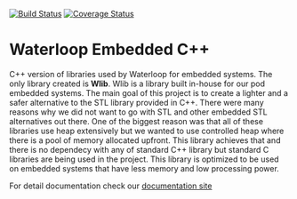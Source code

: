 [![Build Status](https://travis-ci.org/teamwaterloop/embedded-cplusplus.svg?branch=master)](https://travis-ci.org/teamwaterloop/embedded-cplusplus)
[![Coverage Status](https://coveralls.io/repos/github/teamwaterloop/embedded-cplusplus/badge.svg?branch=master)](https://coveralls.io/github/teamwaterloop/embedded-cplusplus?branch=master)

# Waterloop Embedded C++

C++ version of libraries used by Waterloop for embedded systems. The only library created is **Wlib**. Wlib is a library built in-house for our pod embedded systems. The main goal of this project is to create a lighter and a safer alternative to the STL library provided in C++. There were many reasons why we did not want to go with STL and other embedded STL alternatives out there. One of the biggest reason was that all of these libraries use heap extensively but we wanted to use controlled heap where there is a pool of memory allocated upfront. This library achieves that and there is no dependecy with any of standard C++ library but standard C libraries are being used in the project. This library is optimized to be used on embedded systems that have less memory and low processing power.

For detail documentation check our [documentation site](https://teamwaterloop.github.io/embedded-cplusplus/)
